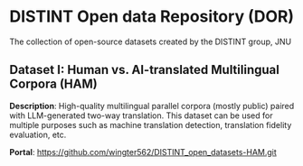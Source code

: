 # DISTINT Open data Repository (DOR)
The collection of open-source datasets created by the DISTINT group, JNU

## Dataset I: Human vs. AI-translated Multilingual Corpora (HAM)
**Description**: High-quality multilingual parallel corpora (mostly public) paired with LLM-generated two-way translation. This dataset can be used for multiple purposes such as machine translation detection, translation fidelity evaluation, etc.

**Portal**: https://github.com/wingter562/DISTINT_open_datasets-HAM.git

